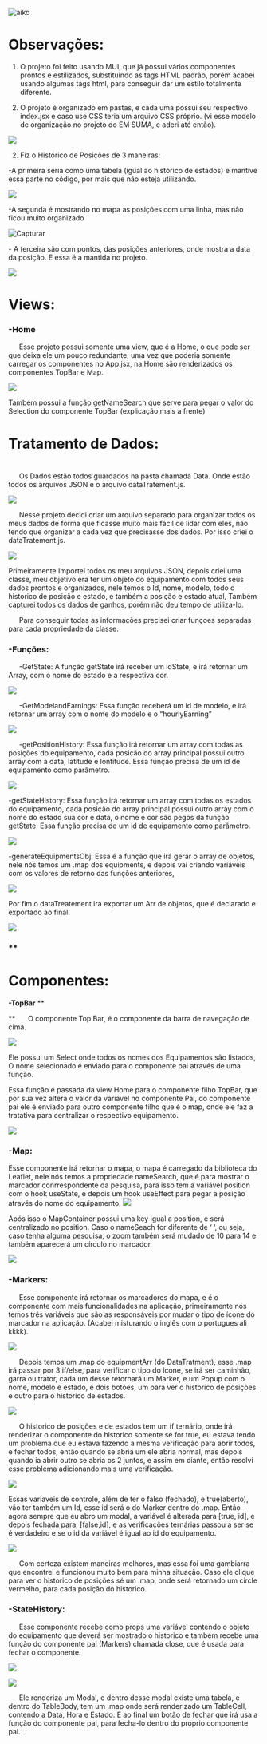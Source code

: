 ![aiko](Aspose.Words.9b1917df-3c40-492a-85e7-aa8648c56ee8.001.png)

# **Observações:**

1. O projeto foi feito usando MUI, que já possui vários componentes prontos e estilizados, substituindo as tags HTML padrão, porém acabei usando algumas tags html, para conseguir dar um estilo totalmente diferente.

2. O projeto é organizado em pastas, e cada uma possui seu respectivo index.jsx e caso use CSS teria um arquivo CSS próprio. (vi esse modelo de organização no projeto do EM SUMA, e aderi até então).

![](Aspose.Words.9b1917df-3c40-492a-85e7-aa8648c56ee8.002.png)

2. Fiz o Histórico de Posições de 3 maneiras:

-A primeira seria como uma tabela (igual ao histórico de estados) e mantive essa parte no código, por mais que não esteja utilizando.

![](Aspose.Words.9b1917df-3c40-492a-85e7-aa8648c56ee8.003.png)

-A segunda é mostrando no mapa as posições com uma linha, mas não ficou muito organizado

![Capturar](Aspose.Words.9b1917df-3c40-492a-85e7-aa8648c56ee8.004.png)

\- A terceira são com pontos, das posições anteriores, onde mostra a data da posição. E essa é a mantida no projeto.

![](Aspose.Words.9b1917df-3c40-492a-85e7-aa8648c56ee8.005.png)
# **Views:**

### **-Home**

`	`Esse projeto possui somente uma view, que é a Home, o que pode ser que deixa ele um pouco redundante, uma vez que poderia somente carregar os componentes no App.jsx, na Home são renderizados os componentes TopBar 	e Map.

![](Aspose.Words.9b1917df-3c40-492a-85e7-aa8648c56ee8.006.png)

Também possui a função getNameSearch que serve para pegar o valor do Selection do componente TopBar (explicação mais a frente)


# **Tratamento de Dados:**
#
`	`Os Dados estão todos guardados na pasta chamada Data. Onde estão todos os arquivos JSON e o arquivo dataTratement.js.

![](Aspose.Words.9b1917df-3c40-492a-85e7-aa8648c56ee8.007.png)

`	`Nesse projeto decidi criar um arquivo separado para organizar todos os meus dados de forma que ficasse muito mais fácil de lidar com eles, não tendo que organizar a cada vez que precisasse dos dados. Por isso criei o dataTratement.js.

![](Aspose.Words.9b1917df-3c40-492a-85e7-aa8648c56ee8.008.png)

Primeiramente Importei todos os meu arquivos JSON, depois criei uma classe, meu objetivo era ter um objeto do equipamento com todos seus dados prontos e organizados, nele temos o Id, nome, modelo, todo o historico de posição e estado, e também a posição e estado atual, Também capturei todos os dados de ganhos, porém não deu tempo de utiliza-lo.

`	`Para conseguir todas as informações precisei criar funçoes separadas para cada propriedade da classe.
###
### **-Funções:**
`	`-GetState: A função getState irá receber um idState, e irá retornar um Array, com o nome do estado e a respectiva cor.

![](Aspose.Words.9b1917df-3c40-492a-85e7-aa8648c56ee8.009.png)

`	`-GetModelandEarnings: Essa função receberá um id de modelo, e irá retornar um array com o nome do modelo e o “hourlyEarning”

![](Aspose.Words.9b1917df-3c40-492a-85e7-aa8648c56ee8.010.png)

`	`-getPositionHistory: Essa função irá retornar um array com todas as posições do equipamento, cada posição do array principal possui outro array com a data, latitude e lontitude. Essa função precisa de um id de equipamento como parâmetro.

![](Aspose.Words.9b1917df-3c40-492a-85e7-aa8648c56ee8.011.png)







-getStateHistory: Essa função irá retornar um array com todas os estados do equipamento, cada posição do array principal possui outro array com o nome do estado sua cor e data, o nome e cor são pegos da função getState. Essa função precisa de um id de equipamento como parâmetro.

![](Aspose.Words.9b1917df-3c40-492a-85e7-aa8648c56ee8.012.png)

-generateEquipmentsObj: Essa é a função que irá gerar o array de objetos, nele nós temos um .map dos equipments, e depois vai criando variáveis com os valores de retorno das funções anteriores, 

![](Aspose.Words.9b1917df-3c40-492a-85e7-aa8648c56ee8.013.png)

Por fim o dataTreatement irá exportar um Arr de objetos, que é declarado e exportado ao final.

![](Aspose.Words.9b1917df-3c40-492a-85e7-aa8648c56ee8.014.png)

### **
# **Componentes:**

**-TopBar**
**

**
`	`O componente Top Bar, é o componente da barra de navegação de cima.

![](Aspose.Words.9b1917df-3c40-492a-85e7-aa8648c56ee8.015.png)



Ele possui um Select onde todos os nomes dos Equipamentos são listados, O nome selecionado é enviado para o componente pai através de uma função.

Essa função é passada da view Home para o componente filho TopBar, que por sua vez altera o valor da variável no componente Pai, do componente pai ele é enviado para outro componente filho que é o map, onde ele faz a  tratativa para centralizar o respectivo equipamento.

![](Aspose.Words.9b1917df-3c40-492a-85e7-aa8648c56ee8.016.png)
### **-Map:**
Esse componente irá retornar o mapa, o mapa é carregado da biblioteca do Leaflet, nele nós temos a propriedade nameSearch, que é para mostrar o marcador conrrespondente da pesquisa, para isso tem a variável position com o hook useState, e depois um hook useEffect para pegar a posição através do nome do equipamento. ![](Aspose.Words.9b1917df-3c40-492a-85e7-aa8648c56ee8.017.png)

Após isso o MapContainer possui uma key igual a position, e será centralizado no position. Caso o nameSeach for diferente de ‘ ‘, ou seja, caso tenha alguma pesquisa, o zoom também será mudado de 10 para 14 e também aparecerá um círculo no marcador.

![](Aspose.Words.9b1917df-3c40-492a-85e7-aa8648c56ee8.018.png)

### **-Markers:**
`	`Esse componente irá retornar os marcadores do mapa, e é o componente com mais funcionalidades na aplicação, primeiramente nós temos três variáveis que são as responsáveis por mudar o tipo de ícone do marcador na aplicação. (Acabei misturando o inglês com o portugues ali kkkk).

![](Aspose.Words.9b1917df-3c40-492a-85e7-aa8648c56ee8.019.png)



`	`Depois temos um .map do equipmentArr (do DataTratment), esse .map irá passar por 3 if/else, para verificar o tipo do ícone, se irá ser caminhão, garra ou trator,  cada um desse retornará um Marker, e um Popup com o nome, modelo e estado, e dois botões, um para ver o historico de posições e outro para o historico de estados. 

![](Aspose.Words.9b1917df-3c40-492a-85e7-aa8648c56ee8.020.png)

`	`O historico de posições e de estados tem um if ternário, onde irá renderizar o componente do historico somente se for true, eu estava tendo um problema que eu estava fazendo a mesma verificação para abrir todos, e fechar todos, então quando se abria um ele abria normal, mas depois quando ia abrir outro se abria os 2 juntos, e assim em diante, então resolvi esse problema adicionando mais uma verificação.

![](Aspose.Words.9b1917df-3c40-492a-85e7-aa8648c56ee8.021.png)

Essas variaveis de controle, além de ter o falso (fechado), e true(aberto), vão ter também um Id, esse id será o do Marker dentro do .map. Então agora sempre que eu abro um modal, a variável é alterada para [true, id], e depois fechada para, [false,id], e as verificações ternárias passou a ser se é verdadeiro e se o id da variável é igual ao id do equipamento.

![](Aspose.Words.9b1917df-3c40-492a-85e7-aa8648c56ee8.022.png)

`	`Com certeza existem maneiras melhores, mas essa foi uma gambiarra que encontrei e funcionou muito bem para minha situação. Caso ele clique para ver o historico de posições sé um .map, onde será retornado um circle vermelho, para cada posição do historico. 

### **-StateHistory:**
`	`Esse componente recebe como props uma variável contendo o objeto do equipamento que deverá ser mostrado o historico e também recebe uma função do componente pai (Markers) chamada close, que é usada para fechar o componente.

![](Aspose.Words.9b1917df-3c40-492a-85e7-aa8648c56ee8.023.png)

![](Aspose.Words.9b1917df-3c40-492a-85e7-aa8648c56ee8.024.png)

`	`Ele renderiza um Modal, e dentro desse modal existe uma tabela,  e dentro do TableBody, tem um .map onde será renderizado um TableCell, contendo a Data, Hora e Estado. E ao final um botão de fechar que irá usa a função do componente pai, para fecha-lo dentro do próprio componente pai.
